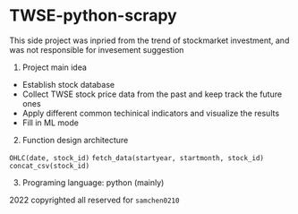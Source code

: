 # TWSE-python-scrapy

This side project was inpried from the trend of stockmarket investment, and was not responsible for invesement suggestion

1. Project main idea
* Establish stock database 
* Collect TWSE stock price data from the past and keep track the future ones
* Apply different common techinical indicators and visualize the results
* Fill in ML mode 

2. Function design architecture

`OHLC(date, stock_id)`
`fetch_data(startyear, startmonth, stock_id)`
`concat_csv(stock_id) `


3. Programing language: python (mainly)

2022 copyrighted all reserved for `samchen0210`
